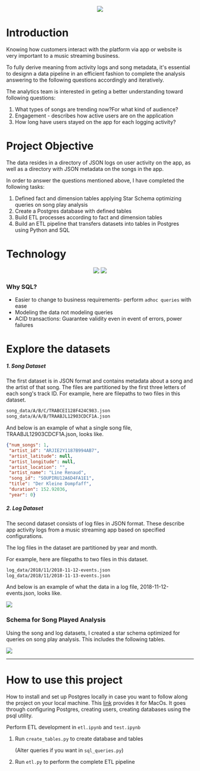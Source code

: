 <p align="middle">
  <img src="https://github.com/dar1enyang/vstreama/blob/master/Images/vstreama.png" />

# Introduction

Knowing how customers interact with the platform via app or website is very important to a music streaming business. 

To fully derive meaning from activity logs and song metadata, it's essential to designn a data pipeline in an efficient fashion to complete the analysis answering to the following questions accordingly and iteratively.

The analytics team is interested in geting a better understanding toward following questions:

1. What types of songs are trending now?For what kind of audience?
2. Engagement - describes how active users are on the application
3. How long have users stayed on the app for each logging activity?

# Project Objective

The data resides in a directory of JSON logs on user activity on the app, as well as a directory with JSON metadata on the songs in the app.

In order to answer the questions mentioned above, I have completed the following tasks:

1. Defined fact and dimension tables applying Star Schema optimizing queries on song play analysis
2. Create a Postgres database with defined tables
3. Build ETL processes according to fact and dimension tables
4. Build an ETL pipeline that transfers datasets into tables in Postgres using Python and SQL

# Technology 

<p align="middle">
  <img src="https://github.com/dar1enyang/vstreama/blob/master/Images/PostgreSQL.png" />
  <img src="https://github.com/dar1enyang/vstreama/blob/master/Images/Python.png" />

### Why SQL?

- Easier to change to business requirements- perform `adhoc queries` with ease
- Modeling the data not modeling queries
- ACID transactions: Guarantee validity even in event of errors, power failures



# Explore the datasets

##### 1. Song Dataset

The first dataset is in JSON format and contains metadata about a song and the artist of that song. The files are partitioned by the first three letters of each song's track ID. For example, here are filepaths to two files in this dataset.

```txt
song_data/A/B/C/TRABCEI128F424C983.json
song_data/A/A/B/TRAABJL12903CDCF1A.json
```

And below is an example of what a single song file, TRAABJL12903CDCF1A.json, looks like.

```json
{"num_songs": 1, 
 "artist_id": "ARJIE2Y1187B994AB7", 
 "artist_latitude": null, 
 "artist_longitude": null, 
 "artist_location": "", 
 "artist_name": "Line Renaud", 
 "song_id": "SOUPIRU12A6D4FA1E1", 
 "title": "Der Kleine Dompfaff", 
 "duration": 152.92036, 
 "year": 0}
```

##### 2. Log Dataset

The second dataset consists of log files in JSON format. These describe app activity logs from a music streaming app based on specified configurations.

The log files in the dataset are partitioned by year and month. 

For example, here are filepaths to two files in this dataset.

```txt
log_data/2018/11/2018-11-12-events.json
log_data/2018/11/2018-11-13-events.json
```

And below is an example of what the data in a log file, 2018-11-12-events.json, looks like.

![](https://github.com/dar1enyang/vstreama/blob/master/Images/erdplus-diagram.png)



### Schema for Song Played Analysis

Using the song and log datasets, I created a star schema optimized for queries on song play analysis. This includes the following tables.

![](https://ws1.sinaimg.cn/large/006tNc79ly1g1ty4zo049j30hg0c2aax.jpg)

---

# How to use this project

How to install and set up Postgres locally in case you want to follow along the project on your local machine. This [link](https://www.codementor.io/engineerapart/getting-started-with-postgresql-on-mac-osx-are8jcopb) provides it for MacOs. It goes through configuring Postgres, creating users, creating databases using the psql utility.

Perform ETL development in `etl.ipynb` and `test.ipynb`

1. Run `create_tables.py` to create database and tables 

   (Alter queries if you want in `sql_queries.py`)

2. Run `etl.py` to perform the complete ETL pipeline
